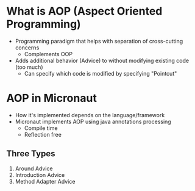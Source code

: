 # What is AOP (Aspect Oriented Programming)

- Programming paradigm that helps with separation of cross-cutting concerns
    - Complements OOP
- Adds additional behavior (Advice) to without modifying existing code (too much)
    - Can specify which code is modified by specifying "Pointcut" 

# AOP in Micronaut

- How it's implemented depends on the language/framework
- Micronaut implements AOP using java annotations processing
    - Compile time 
    - Reflection free

## Three Types

1. Around Advice
1. Introduction Advice
1. Method Adapter Advice
